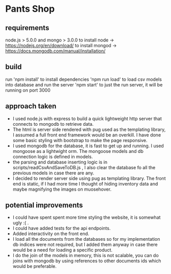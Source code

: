 # Pants Shop

## requirements
node.js > 5.0.0  and mongo > 3.0.0
to install node -> https://nodejs.org/en/download/
to install mongod -> https://docs.mongodb.com/manual/installation/

## build 
 run 'npm install' to install dependencies
 'npm run load' to load csv models into database and run the server
 'npm start' to just the run server, it will be running on port 3000

## approach taken
- I used node.js with express to build a quick lightweight http server that connects to mongodb to retrieve data.
- The html is server side rendered with pug used as the templating library, I assumed a full front end framework would be an overkill. I have done some basic styling with bootstrap to make the page responsive.
- I used mongodb for the database, it is fast to get up and running. I used mongoose as a lightwight orm. The mongoose models and db connection logic is defined in models.
- the parsing and database inserting logic is in scripts/readCsvAndSaveToDB.js , I also clear the database fo all the previous models in case there are any.
- I decided to render server side using pug as templating library. The front end is static, if I had more time I thought of hiding inventory data and maybe magnifying the images on muosehover.

## potential improvements
- I could have spent spent more time styling the website, it is somewhat ugly :( . 
- I could have added tests for the api endpoints. 
- Added interactivity on the front end.
- I load all the documents from the databases so for my implementation db indices were not required, but I added them anyway in case there would be a need for loading a specific product.
- I do the join of the models in memory, this is not scalable, you can do joins with mongodb by using references to other documents ids which would be preferable.
